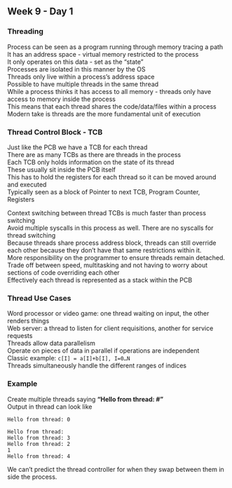 ## Week 9 - Day 1
### Threading
Process can be seen as a program running through memory tracing a path 
It has an address space - virtual memory restricted to the process  
It only operates on this data - set as the “state”  
Processes are isolated in this manner by the OS  
Threads only live within a process’s address space  
Possible to have multiple threads in the same thread  
While a process thinks it has access to all memory - threads only have access to memory inside the process  
This means that each thread shares the code/data/files within a process  
Modern take is threads are the more fundamental unit of execution

### Thread Control Block - TCB
Just like the PCB we have a TCB for each thread  
There are as many TCBs as there are threads in the process  
Each TCB only holds information on the state of its thread  
These usually sit inside the PCB itself  
This has to hold the registers for each thread so it can be moved around and executed  
Typically seen as a block of Pointer to next TCB, Program Counter, Registers

Context switching between thread TCBs is much faster than process switching  
Avoid multiple syscalls in this process as well. There are no syscalls for thread switching  
Because threads share process address block, threads can still override each other because they don’t have that same restrictions within it.  
More responsibility on the programmer to ensure threads remain detached.  
Trade off between speed, multitasking and not having to worry about sections of code overriding each other  
Effectively each thread is represented as a stack within the PCB

### Thread Use Cases
Word processor or video game: one thread waiting on input, the other renders things  
Web server: a thread to listen for client requisitions, another for service requests  
Threads allow data parallelism  
Operate on pieces of data in parallel if operations are independent  
Classic example: ```c[I] = a[I]+b[I], I=0…N```  
Threads simultaneously handle the different ranges of indices

### Example
Create multiple threads saying **“Hello from thread: #”**  
Output in thread can look like 

```
Hello from thread: 0

Hello from thread: 
Hello from thread: 3
Hello from thread: 2
1
Hello from thread: 4
```

We can’t predict the thread controller for when they swap between them in side the process. 